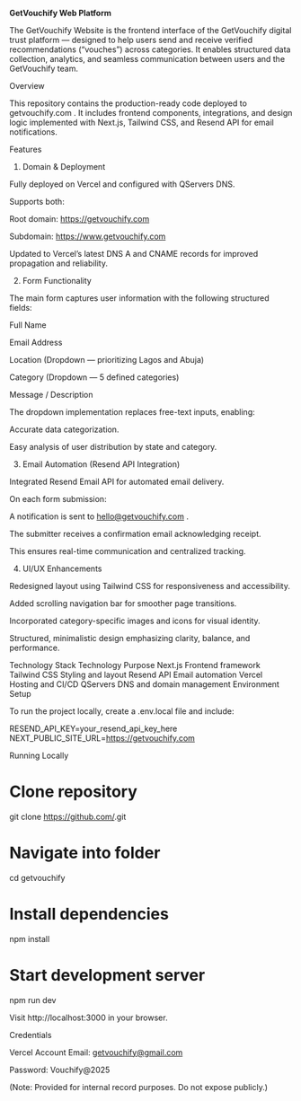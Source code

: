 **GetVouchify Web Platform**

The GetVouchify Website is the frontend interface of the GetVouchify digital trust platform — designed to help users send and receive verified recommendations (“vouches”) across categories. It enables structured data collection, analytics, and seamless communication between users and the GetVouchify team.

Overview

This repository contains the production-ready code deployed to getvouchify.com
.
It includes frontend components, integrations, and design logic implemented with Next.js, Tailwind CSS, and Resend API for email notifications.

Features
1. Domain & Deployment

Fully deployed on Vercel and configured with QServers DNS.

Supports both:

Root domain: https://getvouchify.com

Subdomain: https://www.getvouchify.com

Updated to Vercel’s latest DNS A and CNAME records for improved propagation and reliability.

2. Form Functionality

The main form captures user information with the following structured fields:

Full Name

Email Address

Location (Dropdown — prioritizing Lagos and Abuja)

Category (Dropdown — 5 defined categories)

Message / Description

The dropdown implementation replaces free-text inputs, enabling:

Accurate data categorization.

Easy analysis of user distribution by state and category.

3. Email Automation (Resend API Integration)

Integrated Resend Email API for automated email delivery.

On each form submission:

A notification is sent to hello@getvouchify.com
.

The submitter receives a confirmation email acknowledging receipt.

This ensures real-time communication and centralized tracking.

4. UI/UX Enhancements

Redesigned layout using Tailwind CSS for responsiveness and accessibility.

Added scrolling navigation bar for smoother page transitions.

Incorporated category-specific images and icons for visual identity.

Structured, minimalistic design emphasizing clarity, balance, and performance.

Technology Stack
Technology	Purpose
Next.js	Frontend framework
Tailwind CSS	Styling and layout
Resend API	Email automation
Vercel	Hosting and CI/CD
QServers	DNS and domain management
Environment Setup

To run the project locally, create a .env.local file and include:

RESEND_API_KEY=your_resend_api_key_here
NEXT_PUBLIC_SITE_URL=https://getvouchify.com

Running Locally
# Clone repository
git clone https://github.com/<repo-link>.git

# Navigate into folder
cd getvouchify

# Install dependencies
npm install

# Start development server
npm run dev


Visit http://localhost:3000 in your browser.

Credentials

Vercel Account
Email: getvouchify@gmail.com

Password: Vouchify@2025

(Note: Provided for internal record purposes. Do not expose publicly.)
